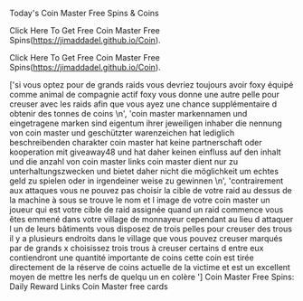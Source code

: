 Today's Coin Master Free Spins & Coins

Click Here To Get Free Coin Master Free Spins(https://jimaddadel.github.io/Coin).

Click Here To Get Free Coin Master Free Spins(https://jimaddadel.github.io/Coin).

['si vous optez pour de grands raids vous devriez toujours avoir foxy équipé comme animal de compagnie actif foxy vous donne une autre pelle pour creuser avec les raids afin que vous ayez une chance supplémentaire d obtenir des tonnes de coins \n', 'coin master markennamen und eingetragene marken sind eigentum ihrer jeweiligen inhaber die nennung von coin master und geschützter warenzeichen hat lediglich beschreibenden charakter coin master hat keine partnerschaft oder kooperation mit giveaway48 und hat daher keinen einfluss auf den inhalt und die anzahl von coin master links coin master dient nur zu unterhaltungszwecken und bietet daher nicht die möglichkeit um echtes geld zu spielen oder in irgendeiner weise zu gewinnen \n', 'contrairement aux attaques vous ne pouvez pas choisir la cible de votre raid au dessus de la machine à sous se trouve le nom et l image de votre coin master un joueur qui est votre cible de raid assignée quand un raid commence vous êtes emmené dans votre village de monnayeur cependant au lieu d attaquer l un de leurs bâtiments vous disposez de trois pelles pour creuser des trous il y a plusieurs endroits dans le village que vous pouvez creuser marqués par de grands x choisissez trois trous à creuser certains d entre eux contiendront une quantité importante de coins cette coin est tirée directement de la réserve de coins actuelle de la victime et est un excellent moyen de mettre les nerfs de quelqu un en colère '] Coin Master Free Spins: Daily Reward Links Coin Master free cards
